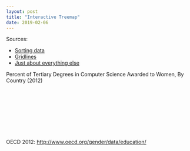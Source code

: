 ```yaml
---
layout: post
title: "Interactive Treemap"
date: 2019-02-06
---
```


<head>
<style>

	div.tooltip {	
    position: absolute;			
    text-align: center;			
    width: 80px;					
    height: 45px;					
    padding: 6px;				
    font-size: 10px;
    font-family: Arial;
    color: black;
    font-weight: normal;
    background: white;
    border: 1px solid #c0c0c0;
    box-shadow: 0px 2px 2px #888888;
    pointer-events: none;			
}

</style>
</head>

Sources:
* [Sorting data](https://bl.ocks.org/rcrocker13/66a11b84ff86edc61ffb61b3d99cf02a)
* [Gridlines](https://bl.ocks.org/d3noob/c506ac45617cf9ed39337f99f8511218)
* [Just about everything else](https://bost.ocks.org/mike/bar/3/)

<body>
	<div class="chart-title">Percent of Tertiary Degrees in Computer Science Awarded to Women, By Country (2012)</div>
	<svg class="chart"></svg>
	<div class="caption">OECD 2012: <a href="http://www.oecd.org/gender/data/education/">
	http://www.oecd.org/gender/data/education/</a></div>
	<script src="https://code.highcharts.com/highcharts.js"></script>
            <script src="https://code.highcharts.com/modules/heatmap.js"></script>
            <script src="https://code.highcharts.com/modules/treemap.js"></script>
            <script src="https://ajander.github.io/js/treemap.js"></script>

</body>